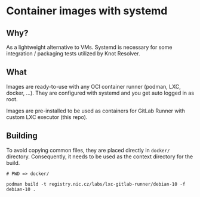 # Container images with systemd

## Why?

As a lightweight alternative to VMs. Systemd is necessary for some integration
/ packaging tests utilized by Knot Resolver.

## What

Images are ready-to-use with any OCI container runner (podman, LXC, docker,
...). They are configured with systemd and you get auto logged in as root.

Images are pre-installed to be used as containers for GitLab Runner with custom
LXC executor (this repo).

## Building

To avoid copying common files, they are placed directly in `docker/` directory.
Consequently, it needs to be used as the context directory for the build.

```
# PWD => docker/

podman build -t registry.nic.cz/labs/lxc-gitlab-runner/debian-10 -f debian-10 .
```
